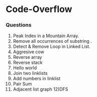 # Code-Overflow

### Questions
1) Peak Index in a Mountain Array.<br/>
2) Remove all occurrences of substring .<br/>
3) Detect & Remove Loop in Linked List. <br/>
4) Aggresive cow
5) Reverse array
6) Reverse stack
7) Hello world
8) Join two linklists
9) Add numbers in linklist
10) Pair Sum
11) Adjacent list graph
12)DFS
